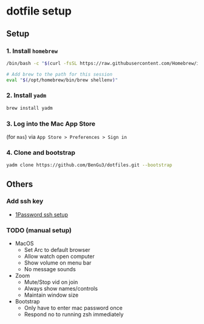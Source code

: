 # dotfile setup

## Setup

### 1. Install `homebrew`

```bash
/bin/bash -c "$(curl -fsSL https://raw.githubusercontent.com/Homebrew/install/HEAD/install.sh)"

# Add brew to the path for this session
eval "$(/opt/homebrew/bin/brew shellenv)"
```

### 2. Install `yadm`

```bash
brew install yadm
```

### 3. Log into the Mac App Store

(for `mas`) via `App Store > Preferences > Sign in`

### 4. Clone and bootstrap

```bash
yadm clone https://github.com/BenGu3/dotfiles.git --bootstrap
```

## Others

### Add ssh key
- [1Password ssh setup](https://developer.1password.com/docs/ssh/get-started/)

### TODO (manual setup)
- MacOS
    - Set Arc to default browser
    - Allow watch open computer
    - Show volume on menu bar
    - No message sounds
- Zoom
    - Mute/Stop vid on join
    - Always show names/controls
    - Maintain window size
- Bootstrap
    - Only have to enter mac password once
    - Respond no to running zsh immediately

